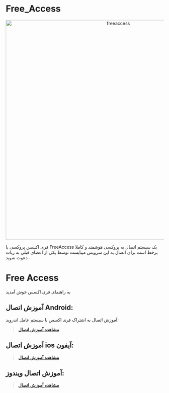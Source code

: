 # Free_Access
<p align="center"><img src="https://github.com/DoTick0/Free_Access/assets/151197265/b1ab9bd2-f556-43eb-962e-cc83beadb435" alt="freeaccess" width="700"/></p>


فری اکسس پروکسی یا FreeAccess یک سیستم اتصال به پروکسی هوشمند و کاملا برخط است
برای اتصال به این سرویس میبایست توسط یکی از اعضای قبلی به ربات دعوت شوید

# Free Access
به راهنمای فری اکسس خوش آمدید


## آموزش اتصال Android:
آموزش اتصال به اشتراک فری اکسس با سیستم عامل اندروید:

> [**مشاهده آموزش اتصال**](https://github.com/DoTick0/Free_Access/blob/main/android/main.md)

## آموزش اتصال ios آیفون:

> [**مشاهده آموزش اتصال**](https://github.com/DoTick0/Free_Access/blob/main/ios/main.md)

## آموزش اتصال ویندوز:

> [**مشاهده آموزش اتصال**](https://github.com/DoTick0/Free_Access/blob/main/windows/main.md)


